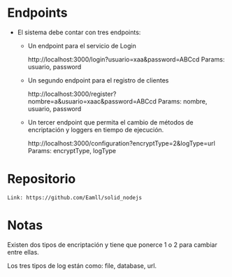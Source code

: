 # Endpoints

-   El sistema debe contar con tres endpoints:
    -   Un endpoint para el servicio de Login
   
        http://localhost:3000/login?usuario=xaa&password=ABCcd
        Params: usuario, password
    -   Un segundo endpoint para el registro de clientes
 
	    http://localhost:3000/register?nombre=a&usuario=xaac&password=ABCcd
	    Params: nombre, usuario, password
    -   Un tercer endpoint que permita el cambio de métodos de encriptación y loggers en tiempo de ejecución.
 
		http://localhost:3000/configuration?encryptType=2&logType=url
		Params: encryptType, logType
# Repositorio
	Link: https://github.com/Eamll/solid_nodejs
# Notas

Existen dos tipos de encriptación y tiene que ponerce 1 o 2 para cambiar entre ellas.

Los tres tipos de log están como: file, database, url.
